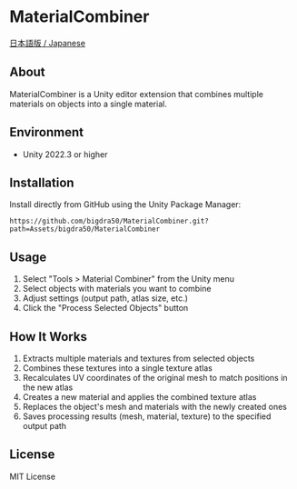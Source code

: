 # MaterialCombiner

[日本語版 / Japanese](docs/README_jp.md)

## About
MaterialCombiner is a Unity editor extension that combines multiple materials on objects into a single material.  

## Environment
- Unity 2022.3 or higher

## Installation
Install directly from GitHub using the Unity Package Manager:  
```
https://github.com/bigdra50/MaterialCombiner.git?path=Assets/bigdra50/MaterialCombiner
```

## Usage
1. Select "Tools > Material Combiner" from the Unity menu
2. Select objects with materials you want to combine
3. Adjust settings (output path, atlas size, etc.)
4. Click the "Process Selected Objects" button

## How It Works
1. Extracts multiple materials and textures from selected objects
2. Combines these textures into a single texture atlas
3. Recalculates UV coordinates of the original mesh to match positions in the new atlas
4. Creates a new material and applies the combined texture atlas
5. Replaces the object's mesh and materials with the newly created ones
6. Saves processing results (mesh, material, texture) to the specified output path

## License
MIT License
